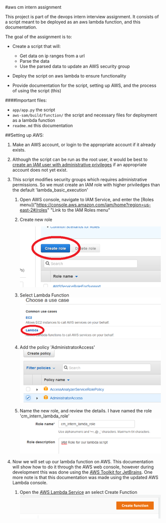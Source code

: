 #aws cm intern assignment

This project is part of the devops intern interview assignment. It consists of a script meant to be deployed as an aws lambda function, and this documentation.

The goal of the assignment is to:
 * Create a script that will:
    * Get data on ip ranges from a url
    * Parse the data
    * Use the parsed data to update an AWS security group
    
 * Deploy the script on aws lambda to ensure functionality
 * Provide documentation for the script, setting up AWS, and the process of using the script (this)

####Important files:
 * `app/app.py` the script
 * `aws-sam/build/function/` the script and necessary files for deployment as a lambda function
 * `readme.md` this documentation

##Setting up AWS:
1. Make an AWS account, or login to the appropriate account if it already exists.
2. Although the script can be run as the root user, it would be best to [create an IAM user with administrative privileges](https://docs.aws.amazon.com/IAM/latest/UserGuide/getting-started_create-admin-group.html "AWS Documentation on creating your first user") if an appropriate account does not yet exist.
3. This script modifies security groups which requires administrative permissions. So we must create an IAM role with higher priviledges than the default 'lambda_basic_execution'
   1. Open AWS console, navigate to IAM Service, and enter the [Roles menu]("https://console.aws.amazon.com/iam/home?region=us-east-2#/roles" "Link to the IAM Roles menu"
   2. Create new role
   
      ![Create role](./img/create_role.png)
   3. Select Lambda Function
   ![Lambda Function](./img/create_role_2.png)
   4. Add the policy 'AdministratorAccess'
   ![Select Policy](./img/create_role_3.png)
   5. Name the new role, and review the details. I have named the role 'cm_intern_lambda_role'
   ![Create role](./img/create_role_4.png)

4. Now we will set up our lambda function on AWS. This documentation will show how to do it through the AWS web console, however during development this was done using the [AWS Toolkit for JetBrains](https://docs.aws.amazon.com/toolkit-for-jetbrains/latest/userguide/welcome.html "Documentation for AWS Toolkit for JetBrains"). One more note is that this documentation was made using the updated AWS Lambda console.
   1. Open the [AWS Lambda Service](https://us-east-2.console.aws.amazon.com/lambda/ "Link to AWS Lambda") an select Create Function
    ![Create function](./img/create_function.png)